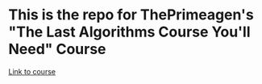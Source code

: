 # This is the repo for ThePrimeagen's "The Last Algorithms Course You'll Need" Course
[Link to course](https://frontendmasters.com/courses/algorithms/two-crystal-balls-problem/)

